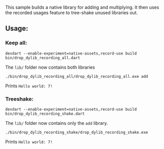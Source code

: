 This sample builds a native library for adding and multiplying. It then uses
the recorded usages feature to tree-shake unused libraries out.

## Usage:

### Keep all:
```
devdart --enable-experiment=native-assets,record-use build bin/drop_dylib_recording_all.dart
```
The `lib/` folder now contains both libraries
```
./bin/drop_dylib_recording_all/drop_dylib_recording_all.exe add
```
Prints `Hello world: 7!`


### Treeshake:
```
devdart --enable-experiment=native-assets,record-use build bin/drop_dylib_recording_shake.dart
```
The `lib/` folder now contains only the `add` library.
```
./bin/drop_dylib_recording_shake/drop_dylib_recording_shake.exe
```
Prints `Hello world: 7!`

